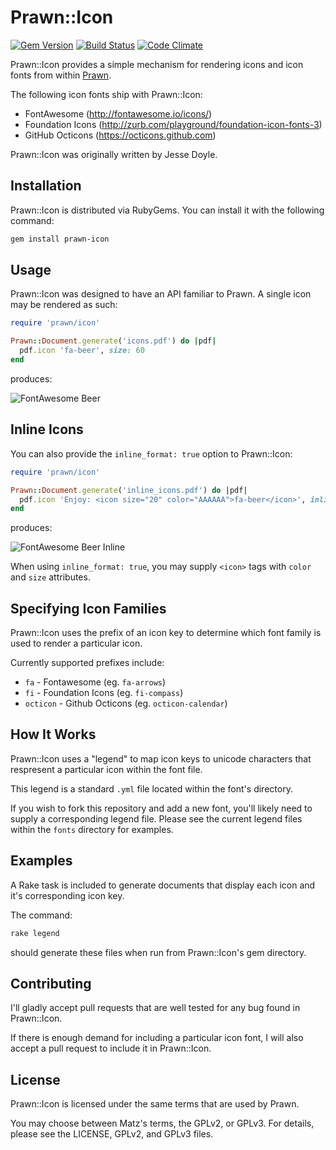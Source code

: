 # Prawn::Icon

[![Gem Version](https://badge.fury.io/rb/prawn-icon.svg)](http://badge.fury.io/rb/prawn-icon)
[![Build Status](https://api.travis-ci.org/jessedoyle/prawn-icon.svg?branch=master)](http://travis-ci.org/jessedoyle/prawn-icon)
[![Code Climate](https://codeclimate.com/github/jessedoyle/prawn-icon/badges/gpa.svg)](https://codeclimate.com/github/jessedoyle/prawn-icon)

Prawn::Icon provides a simple mechanism for rendering icons and icon fonts from within [Prawn](https://github.com/prawnpdf/prawn).

The following icon fonts ship with Prawn::Icon:

* FontAwesome (http://fontawesome.io/icons/)
* Foundation Icons (http://zurb.com/playground/foundation-icon-fonts-3)
* GitHub Octicons (https://octicons.github.com)

Prawn::Icon was originally written by Jesse Doyle.

## Installation

Prawn::Icon is distributed via RubyGems. You can install it with the following command:

```bash
gem install prawn-icon
```

## Usage

Prawn::Icon was designed to have an API familiar to Prawn. A single icon may be rendered as such:

```ruby
require 'prawn/icon'

Prawn::Document.generate('icons.pdf') do |pdf|
  pdf.icon 'fa-beer', size: 60
end
```

produces:

![FontAwesome Beer](https://raw.github.com/jessedoyle/prawn-icon/master/examples/fa-beer.png)

## Inline Icons

You can also provide the `inline_format: true` option to Prawn::Icon:

```ruby
require 'prawn/icon'

Prawn::Document.generate('inline_icons.pdf') do |pdf|
  pdf.icon 'Enjoy: <icon size="20" color="AAAAAA">fa-beer</icon>', inline_format: true
end
```

produces:

![FontAwesome Beer Inline](https://raw.github.com/jessedoyle/prawn-icon/master/examples/fa-beer-inline.png)

When using `inline_format: true`, you may supply `<icon>` tags with `color` and `size` attributes.

## Specifying Icon Families

Prawn::Icon uses the prefix of an icon key to determine which font family is used to render a particular icon.

Currently supported prefixes include:

* `fa` - Fontawesome (eg. `fa-arrows`)
* `fi` - Foundation Icons (eg. `fi-compass`)
* `octicon` - Github Octicons (eg. `octicon-calendar`)

## How It Works

Prawn::Icon uses a "legend" to map icon keys to unicode characters that respresent a particular icon within the font file.

This legend is a standard `.yml` file located within the font's directory.

If you wish to fork this repository and add a new font, you'll likely need to supply a corresponding legend file. Please see the current legend files within the `fonts` directory for examples.

## Examples

A Rake task is included to generate documents that display each icon and it's corresponding icon key.

The command:

```bash
rake legend
```

should generate these files when run from Prawn::Icon's gem directory.

## Contributing

I'll gladly accept pull requests that are well tested for any bug found in Prawn::Icon.

If there is enough demand for including a particular icon font, I will also accept a pull request to include it in Prawn::Icon.

## License

Prawn::Icon is licensed under the same terms that are used by Prawn.

You may choose between Matz's terms, the GPLv2, or GPLv3. For details, please see the LICENSE, GPLv2, and GPLv3 files.
